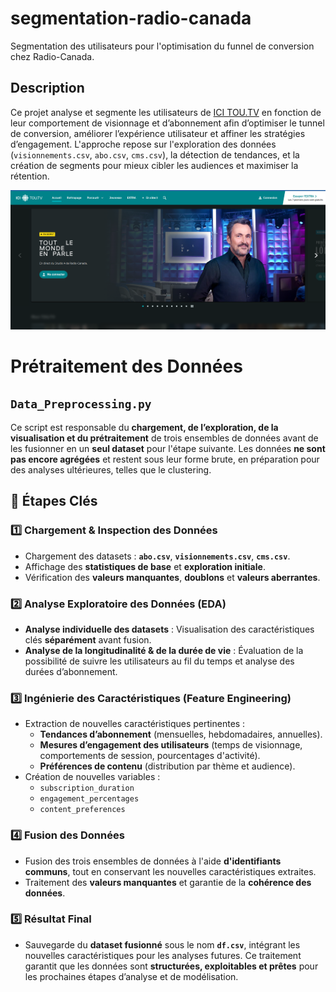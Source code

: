 # segmentation-radio-canada
Segmentation des utilisateurs pour l'optimisation du funnel de conversion chez Radio-Canada.

## Description
Ce projet analyse et segmente les utilisateurs de [ICI TOU.TV](https://ici.tou.tv/) en fonction de leur comportement de visionnage et d’abonnement afin d’optimiser le tunnel de conversion, améliorer l’expérience utilisateur et affiner les stratégies d’engagement. L'approche repose sur l'exploration des données (`visionnements.csv`, `abo.csv`, `cms.csv`), la détection de tendances, et la création de segments pour mieux cibler les audiences et maximiser la rétention.

![Plateforme ICI TOU.TV](ICITUOTV.png)




# Prétraitement des Données

## `Data_Preprocessing.py`
Ce script est responsable du **chargement, de l’exploration, de la visualisation et du prétraitement** de trois ensembles de données avant de les fusionner en un **seul dataset** pour l'étape suivante. Les données **ne sont pas encore agrégées** et restent sous leur forme brute, en préparation pour des analyses ultérieures, telles que le clustering.

## 🔹 Étapes Clés

### 1️⃣ Chargement & Inspection des Données
- Chargement des datasets : **`abo.csv`**, **`visionnements.csv`**, **`cms.csv`**.
- Affichage des **statistiques de base** et **exploration initiale**.
- Vérification des **valeurs manquantes**, **doublons** et **valeurs aberrantes**.

### 2️⃣ Analyse Exploratoire des Données (EDA)
- **Analyse individuelle des datasets** : Visualisation des caractéristiques clés **séparément** avant fusion.
- **Analyse de la longitudinalité & de la durée de vie** : Évaluation de la possibilité de suivre les utilisateurs au fil du temps et analyse des durées d’abonnement.

### 3️⃣ Ingénierie des Caractéristiques (Feature Engineering)
- Extraction de nouvelles caractéristiques pertinentes :
  - **Tendances d’abonnement** (mensuelles, hebdomadaires, annuelles).
  - **Mesures d’engagement des utilisateurs** (temps de visionnage, comportements de session, pourcentages d'activité).
  - **Préférences de contenu** (distribution par thème et audience).
- Création de nouvelles variables :
  - `subscription_duration`
  - `engagement_percentages`
  - `content_preferences`

### 4️⃣ Fusion des Données
- Fusion des trois ensembles de données à l'aide **d'identifiants communs**, tout en conservant les nouvelles caractéristiques extraites.
- Traitement des **valeurs manquantes** et garantie de la **cohérence des données**.

### 5️⃣ Résultat Final
- Sauvegarde du **dataset fusionné** sous le nom **`df.csv`**, intégrant les nouvelles caractéristiques pour les analyses futures.
Ce traitement garantit que les données sont **structurées, exploitables et prêtes** pour les prochaines étapes d’analyse et de modélisation.



